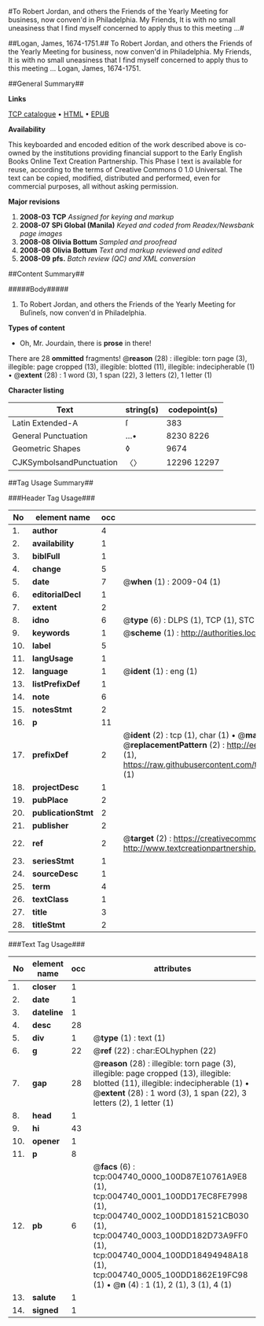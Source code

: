 #To Robert Jordan, and others the Friends of the Yearly Meeting for business, now conven'd in Philadelphia. My Friends, It is with no small uneasiness that I find myself concerned to apply thus to this meeting ...#

##Logan, James, 1674-1751.##
To Robert Jordan, and others the Friends of the Yearly Meeting for business, now conven'd in Philadelphia. My Friends, It is with no small uneasiness that I find myself concerned to apply thus to this meeting ...
Logan, James, 1674-1751.

##General Summary##

**Links**

[TCP catalogue](http://www.ota.ox.ac.uk/tcp/)  • 
[HTML](http://tei.it.ox.ac.uk/tcp/Texts-HTML/free/N03/N03854.html)  • 
[EPUB](http://tei.it.ox.ac.uk/tcp/Texts-EPUB/free/N03/N03854.epub)

**Availability**

This keyboarded and encoded edition of the
	       work described above is co-owned by the institutions
	       providing financial support to the Early English Books
	       Online Text Creation Partnership. This Phase I text is
	       available for reuse, according to the terms of Creative
	       Commons 0 1.0 Universal. The text can be copied,
	       modified, distributed and performed, even for
	       commercial purposes, all without asking permission.

**Major revisions**

1. __2008-03__ __TCP__ *Assigned for keying and markup*
1. __2008-07__ __SPi Global (Manila)__ *Keyed and coded from Readex/Newsbank page images*
1. __2008-08__ __Olivia Bottum__ *Sampled and proofread*
1. __2008-08__ __Olivia Bottum__ *Text and markup reviewed and edited*
1. __2008-09__ __pfs.__ *Batch review (QC) and XML conversion*

##Content Summary##

#####Body#####

1. To Robert Jordan, and others the Friends of the Yearly Meeting for Buſineſs, now conven'd in Philadelphia.

**Types of content**

  * Oh, Mr. Jourdain, there is **prose** in there!

There are 28 **ommitted** fragments! 
 @__reason__ (28) : illegible: torn page (3), illegible: page cropped (13), illegible: blotted (11), illegible: indecipherable (1)  •  @__extent__ (28) : 1 word (3), 1 span (22), 3 letters (2), 1 letter (1)

**Character listing**


|Text|string(s)|codepoint(s)|
|---|---|---|
|Latin Extended-A|ſ|383|
|General Punctuation|…•|8230 8226|
|Geometric Shapes|◊|9674|
|CJKSymbolsandPunctuation|〈〉|12296 12297|

##Tag Usage Summary##

###Header Tag Usage###

|No|element name|occ|attributes|
|---|---|---|---|
|1.|__author__|4||
|2.|__availability__|1||
|3.|__biblFull__|1||
|4.|__change__|5||
|5.|__date__|7| @__when__ (1) : 2009-04 (1)|
|6.|__editorialDecl__|1||
|7.|__extent__|2||
|8.|__idno__|6| @__type__ (6) : DLPS (1), TCP (1), STC (1), NOTIS (1), IMAGE-SET (1), EVANS-CITATION (1)|
|9.|__keywords__|1| @__scheme__ (1) : http://authorities.loc.gov/ (1)|
|10.|__label__|5||
|11.|__langUsage__|1||
|12.|__language__|1| @__ident__ (1) : eng (1)|
|13.|__listPrefixDef__|1||
|14.|__note__|6||
|15.|__notesStmt__|2||
|16.|__p__|11||
|17.|__prefixDef__|2| @__ident__ (2) : tcp (1), char (1)  •  @__matchPattern__ (2) : ([0-9\-]+):([0-9IVX]+) (1), (.+) (1)  •  @__replacementPattern__ (2) : http://eebo.chadwyck.com/downloadtiff?vid=$1&page=$2 (1), https://raw.githubusercontent.com/textcreationpartnership/Texts/master/tcpchars.xml#$1 (1)|
|18.|__projectDesc__|1||
|19.|__pubPlace__|2||
|20.|__publicationStmt__|2||
|21.|__publisher__|2||
|22.|__ref__|2| @__target__ (2) : https://creativecommons.org/publicdomain/zero/1.0/ (1), http://www.textcreationpartnership.org/docs/. (1)|
|23.|__seriesStmt__|1||
|24.|__sourceDesc__|1||
|25.|__term__|4||
|26.|__textClass__|1||
|27.|__title__|3||
|28.|__titleStmt__|2||


###Text Tag Usage###

|No|element name|occ|attributes|
|---|---|---|---|
|1.|__closer__|1||
|2.|__date__|1||
|3.|__dateline__|1||
|4.|__desc__|28||
|5.|__div__|1| @__type__ (1) : text (1)|
|6.|__g__|22| @__ref__ (22) : char:EOLhyphen (22)|
|7.|__gap__|28| @__reason__ (28) : illegible: torn page (3), illegible: page cropped (13), illegible: blotted (11), illegible: indecipherable (1)  •  @__extent__ (28) : 1 word (3), 1 span (22), 3 letters (2), 1 letter (1)|
|8.|__head__|1||
|9.|__hi__|43||
|10.|__opener__|1||
|11.|__p__|8||
|12.|__pb__|6| @__facs__ (6) : tcp:004740_0000_100D87E10761A9E8 (1), tcp:004740_0001_100DD17EC8FE7998 (1), tcp:004740_0002_100DD181521CB030 (1), tcp:004740_0003_100DD182D73A9FF0 (1), tcp:004740_0004_100DD18494948A18 (1), tcp:004740_0005_100DD1862E19FC98 (1)  •  @__n__ (4) : 1 (1), 2 (1), 3 (1), 4 (1)|
|13.|__salute__|1||
|14.|__signed__|1||
